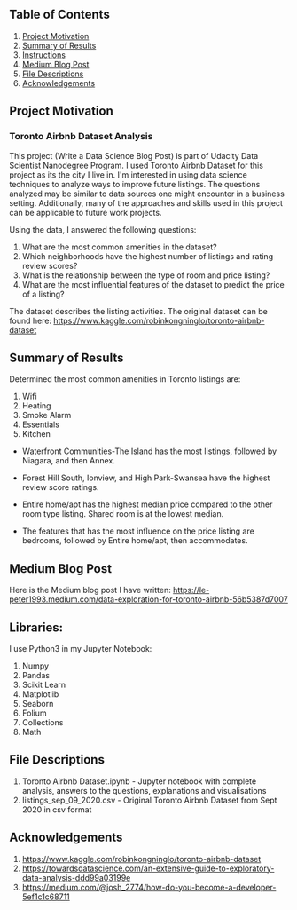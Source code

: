 ## Table of Contents
1. [Project Motivation](#motivation)
2. [Summary of Results](#results)
3. [Instructions](#instructions)
4. [Medium Blog Post](#medium)
5. [File Descriptions](#descriptions)
6. [Acknowledgements](#acknowledgements)

## Project Motivation <a name="motivation"></a>
### Toronto Airbnb Dataset Analysis 
This project (Write a Data Science Blog Post) is part of Udacity Data Scientist Nanodegree Program.
I used Toronto Airbnb Dataset for this project as its the city I live in. I'm interested in using data science techniques to analyze ways to improve future listings.
The questions analyzed may be similar to data sources one might encounter in a business setting.
Additionally, many of the approaches and skills used in this project can be applicable to future work projects. 


Using the data, I answered the following questions:

1. What are the most common amenities in the dataset?
2. Which neighborhoods have the highest number of listings and rating review scores?
3. What is the relationship between the type of room and price listing?
4. What are the most influential features of the dataset to predict the price of a listing?

The dataset describes the listing activities. The original dataset can be found here: https://www.kaggle.com/robinkongninglo/toronto-airbnb-dataset

## Summary of Results <a name="results"></a>

Determined the most common amenities in Toronto listings are:
1. Wifi
2. Heating
3. Smoke Alarm
4. Essentials
5. Kitchen
- Waterfront Communities-The Island has the most listings, followed by Niagara, and then Annex.
- Forest Hill South, Ionview, and High Park-Swansea have the highest review score ratings.

- Entire home/apt has the highest median price compared to the other room type listing. Shared room is at the lowest median.

- The features that has the most influence on the price listing are bedrooms, followed by Entire home/apt, then accommodates.

## Medium Blog Post <a name="medium"></a>

Here is the Medium blog post I have written: https://le-peter1993.medium.com/data-exploration-for-toronto-airbnb-56b5387d7007

## Libraries: <a name="libraries"></a>

I use Python3 in my Jupyter Notebook:

1. Numpy 
2. Pandas 
3. Scikit Learn 
4. Matplotlib 
5. Seaborn
6. Folium
7. Collections
8. Math

## File Descriptions <a name="descriptions"></a>

1. Toronto Airbnb Dataset.ipynb - Jupyter notebook with complete analysis, answers to the questions, explanations and visualisations
2. listings_sep_09_2020.csv - Original Toronto Airbnb Dataset from Sept 2020 in csv format 

## Acknowledgements <a name="acknowledgements"></a>
1. https://www.kaggle.com/robinkongninglo/toronto-airbnb-dataset
2. https://towardsdatascience.com/an-extensive-guide-to-exploratory-data-analysis-ddd99a03199e
3. https://medium.com/@josh_2774/how-do-you-become-a-developer-5ef1c1c68711



